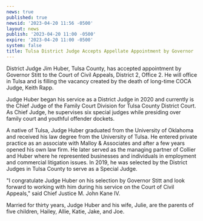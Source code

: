 ```yaml
---
news: true
published: true
newsid: '2023-04-20 11:56 -0500'
layout: news
publish: '2023-04-20 11:00 -0500'
expire: '2023-04-20 11:00 -0500'
system: false
title: Tulsa District Judge Accepts Appellate Appointment by Governor
---
```

District Judge Jim Huber, Tulsa County, has accepted appointment by Governor Stitt to the Court of Civil Appeals, District 2, Office 2.  He will office in Tulsa and is filling the vacancy created by the death of long-time COCA Judge, Keith Rapp.

Judge Huber began his service as a District Judge in 2020 and currently is the Chief Judge of the Family Court Division for Tulsa County District Court.  As Chief Judge, he supervises six special judges while presiding over family court and youthful offender dockets.

A native of Tulsa, Judge Huber graduated from the University of Oklahoma and received his law degree from the University of Tulsa.  He entered private practice as an associate with Malloy & Associates and after a few years opened his own law firm.  He later served as the managing partner of Collier and Huber where he represented businesses and individuals in employment and commercial litigation issues.  In 2019, he was selected by the District Judges in Tulsa County to serve as a Special Judge.  

"I congratulate Judge Huber on his selection by Governor Stitt and look forward to working with him during his service on the Court of Civil Appeals," said Chief Justice M. John Kane IV.

Married for thirty years, Judge Huber and his wife, Julie, are the parents of five children, Hailey, Allie, Katie, Jake, and Joe.
